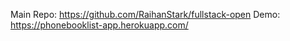 Main Repo: https://github.com/RaihanStark/fullstack-open
Demo: https://phonebooklist-app.herokuapp.com/
